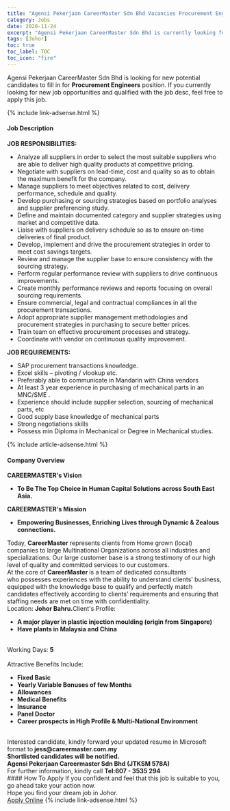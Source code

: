 ```yaml
---
title: "Agensi Pekerjaan CareerMaster Sdn Bhd Vacancies Procurement Engineers" 
category: Jobs 
date: 2020-11-24 
excerpt: "Agensi Pekerjaan CareerMaster Sdn Bhd is currently looking for suitable person to fill in the Procurement Engineers which positioned at Johor" 
tags: [Johor] 
toc: true 
toc_label: TOC 
toc_icon: "fire" 
--- 
```


<p>Agensi Pekerjaan CareerMaster Sdn Bhd is looking for new potential candidates to fill in for <b>Procurement Engineers</b> position. If you currently looking for new job opportunities and qualified with the job desc, feel free to apply this job.
</p>{% include link-adsense.html %} 
<div><div><div><h4>Job Description</h4></div></div><div><div><span><div><div><strong>JOB RESPONSIBILITIES:</strong></div><ul><li>Analyze all suppliers in order to select the most suitable suppliers who are able to deliver high quality products at competitive pricing.</li><li>Negotiate with suppliers on lead-time, cost and quality so as to obtain the maximum benefit for the company.</li><li>Manage suppliers to meet objectives related to cost, delivery performance, schedule and quality.</li><li>Develop purchasing or sourcing strategies based on portfolio analyses and supplier preferencing study.</li><li>Define and maintain documented category and supplier strategies using market and competitive data.</li><li>Liaise with suppliers on delivery schedule so as to ensure on-time deliveries of final product.</li><li>Develop, implement and drive the procurement strategies in order to meet cost savings targets.</li><li>Review and manage the supplier base to ensure consistency with the sourcing strategy.</li><li>Perform regular performance review with suppliers to drive continuous improvements.</li><li>Create monthly performance reviews and reports focusing on overall sourcing requirements.</li><li>Ensure commercial, legal and contractual compliances in all the procurement transactions.</li><li>Adopt appropriate supplier management methodologies and procurement strategies in purchasing to secure better prices.</li><li>Train team on effective procurement processes and strategy.</li><li>Coordinate with vendor on continuous quality improvement.</li></ul><div><strong>JOB REQUIREMENTS:</strong></div><ul><li>SAP procurement transactions knowledge.</li><li>Excel skills &#8211; pivoting / vlookup etc.</li><li>Preferably able to communicate in Mandarin with China vendors</li><li>At least 3 year experience in purchasing of mechanical parts in an MNC/SME .</li><li>Experience should include supplier selection, sourcing of mechanical parts, etc</li><li>Good supply base knowledge of mechanical parts</li><li>Strong negotiations skills</li><li>Possess min Diploma in Mechanical or Degree in Mechanical studies.</li></ul></div></span></div></div></div> 
{% include article-adsense.html %} 
<div><div><div><h4>Company Overview</h4></div></div><div><div><span><div><div><div><strong>CAREERMASTER's&#160;</strong><strong>V</strong><strong>ision</strong></div><ul><li><strong>To Be The Top Choice in Human Capital Solutions across South East Asia.</strong></li></ul><div><strong>CAREERMASTER's Mission</strong></div><ul><li><strong>Empowering Businesses, Enriching Lives through Dynamic &amp; Zealous connections.</strong></li></ul><div>Today, <strong>CareerMaster</strong> represents clients from Home grown (local) companies to large Multinational Organizations across all industries&#160;and specializations. Our large customer base is a strong testimony of our high level of quality and committed services to our customers.</div><div>At the core of <strong>CareerMaster </strong>is a team of dedicated consultants who&#160;possesses experiences with the ability&#160;to understand clients&#8217; business, equipped with the knowledge base to qualify and perfectly match candidates effectively according to clients&#8217; requirements and ensuring that staffing needs are met on time with confidentiality.&#160;</div></div><div>Location: <strong>Johor Bahru.</strong>Client's Profile:<ul><li><strong>A major player in plastic injection moulding (origin from Singapore)</strong></li><li><strong>Have plants in Malaysia and China</strong></li></ul><div><br>Working Days: <strong>5</strong></div><br>Attractive Benefits Include:<ul><li><strong>Fixed Basic</strong></li><li><strong>Yearly Variable Bonuses of few Months</strong></li><li><strong>Allowances</strong></li><li><strong>Medical Benefits</strong></li><li><strong>Insurance</strong></li><li><strong>Panel Doctor</strong></li><li><strong>Career prospects in High Profile &amp; Multi-National Environment</strong></li></ul><div><strong>&#8203;</strong></div></div><div><div>Interested candidate, kindly forward your updated resume in Microsoft format to<strong> jess@careermaster.com.my</strong></div><div><strong>Shortlisted candidates will be notified.</strong></div><strong>Agensi Pekerjaan Careermaster Sdn Bhd (JTKSM 578A)</strong><br>For further information, kindly call <strong>Tel:607 - 3535 294</strong></div></div></span></div></div></div> 
#### How To Apply 
If you confident and feel that this job is suitable to you, go ahead take your action now. <br/> 
Hope you find your dream job in Johor. <br/> 
<a href="https://www.jobstreet.com.my/en/job/procurement-engineers-4429724?jobId=jobstreet-my-job-4429724&sectionRank=19&token=0~765afeb7-ce37-4310-b015-c55af4870088&fr=SRP%20View%20In%20New%20Ta" class="btn btn--info" target="_blank" rel="nofollow noopenner">Apply Online</a> 
{% include link-adsense.html %} 